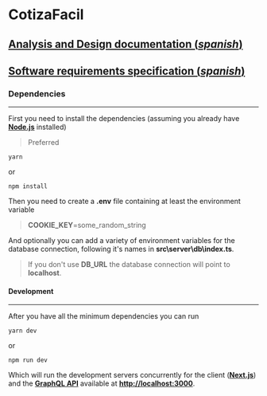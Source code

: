 # CotizaFacil

## [Analysis and Design documentation (_spanish_)](https://docs.google.com/document/d/1qxUKeS-ndZCyoxaTVuElVKf1onmRQU8o09NH6ktpLsc/edit?usp=sharing)

## [Software requirements specification (_spanish_)](https://github.com/PabloSzx/ERS-Cotiza-Facil)

### Dependencies

---

First you need to install the dependencies (assuming you already have [**Node.js**](https://nodejs.org) installed)

> Preferred

```shell
yarn
```

or

```shell
npm install
```

Then you need to create a **.env** file containing at least the environment variable

> **COOKIE_KEY**=some_random_string

And optionally you can add a variety of environment variables for the database connection, following it's names in **src\server\db\index.ts**.

> If you don't use **DB_URL** the database connection will point to **localhost**.

#### Development

---

After you have all the minimum dependencies you can run

```shell
yarn dev
```

or

```shell
npm run dev
```

Which will run the development servers concurrently for the client ([**Next.js**](https://nextjs.org/)) and the [**GraphQL API**](https://graphql.org/) available at [**http://localhost:3000**](http://localhost:3000).
